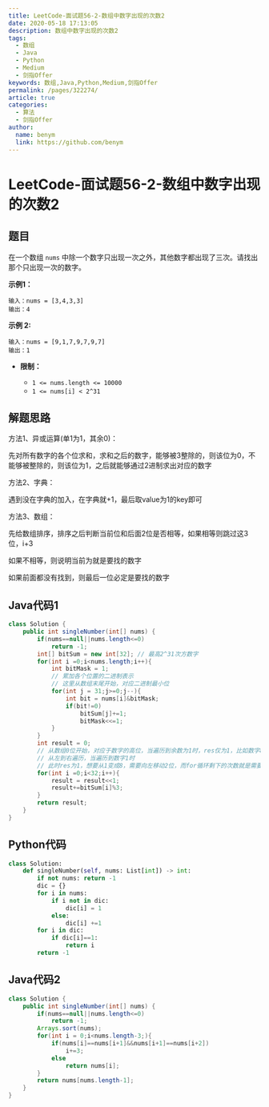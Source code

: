 ```yaml
---
title: LeetCode-面试题56-2-数组中数字出现的次数2
date: 2020-05-18 17:13:05
description: 数组中数字出现的次数2
tags: 
  - 数组
  - Java
  - Python
  - Medium
  - 剑指Offer
keywords: 数组,Java,Python,Medium,剑指Offer
permalink: /pages/322274/
article: true
categories: 
  - 算法
  - 剑指Offer
author: 
  name: benym
  link: https://github.com/benym
---
```


# LeetCode-面试题56-2-数组中数字出现的次数2

## 题目

在一个数组 `nums` 中除一个数字只出现一次之外，其他数字都出现了三次。请找出那个只出现一次的数字。

**示例1：**

```
输入：nums = [3,4,3,3]
输出：4
```

**示例 2:**

```
输入：nums = [9,1,7,9,7,9,7]
输出：1
```

- **限制：**

  - `1 <= nums.length <= 10000`
  - `1 <= nums[i] < 2^31`

## 解题思路

方法1、异或运算(单1为1，其余0)：

先对所有数字的各个位求和，求和之后的数字，能够被3整除的，则该位为0，不能够被整除的，则该位为1，之后就能够通过2进制求出对应的数字

方法2、字典：

遇到没在字典的加入，在字典就+1，最后取value为1的key即可

方法3、数组：

先给数组排序，排序之后判断当前位和后面2位是否相等，如果相等则跳过这3位，i+3

如果不相等，则说明当前为就是要找的数字

如果前面都没有找到，则最后一位必定是要找的数字

## Java代码1

```java
class Solution {
    public int singleNumber(int[] nums) {
        if(nums==null||nums.length<=0)
            return -1;
        int[] bitSum = new int[32]; // 最高2^31次方数字
        for(int i =0;i<nums.length;i++){
            int bitMask = 1;
            // 累加各个位置的二进制表示
            // 这里从数组末尾开始，对应二进制最小位
            for(int j = 31;j>=0;j--){
                int bit = nums[i]&bitMask;
                if(bit!=0)
                    bitSum[j]+=1;
                    bitMask<<=1;
            }
        }
        int result = 0;
        // 从数组0位开始，对应于数字的高位，当遍历到余数为1时，res仅为1，比如数字8的二进制为0100
        // 从左到右遍历，当遍历到数字1时
        // 此时res为1，想要从1变成8，需要向左移动2位，而for循环剩下的次数就是需要<<左移的次数，最后得到res才是正确的
        for(int i =0;i<32;i++){
            result = result<<1;
            result+=bitSum[i]%3;
        }
        return result;
    }
}
```

## Python代码

```python
class Solution:
    def singleNumber(self, nums: List[int]) -> int:
        if not nums: return -1
        dic = {}
        for i in nums:
            if i not in dic:
                dic[i] = 1
            else:
                dic[i] +=1
        for i in dic:
            if dic[i]==1:
                return i
        return -1
```

## Java代码2

```java
class Solution {
    public int singleNumber(int[] nums) {
        if(nums==null||nums.length<=0)
            return -1;
        Arrays.sort(nums);
        for(int i = 0;i<nums.length-3;){
            if(nums[i]==nums[i+1]&&nums[i+1]==nums[i+2])
                i+=3;
            else
                return nums[i];
        }
        return nums[nums.length-1];
    }
}
```
